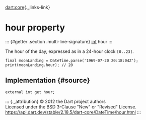 [dart:core](../../dart-core/dart-core-library){._links-link}

hour property
=============

::: {#getter .section .multi-line-signature}
[int](../int-class) hour
:::

The hour of the day, expressed as in a 24-hour clock `[0..23]`.

``` {.language-dart data-language="dart"}
final moonLanding = DateTime.parse('1969-07-20 20:18:04Z');
print(moonLanding.hour); // 20
```

Implementation {#source}
--------------

``` {.language-dart data-language="dart"}
external int get hour;
```

::: {._attribution}
© 2012 the Dart project authors\
Licensed under the BSD 3-Clause \"New\" or \"Revised\" License.\
<https://api.dart.dev/stable/2.18.5/dart-core/DateTime/hour.html>
:::

